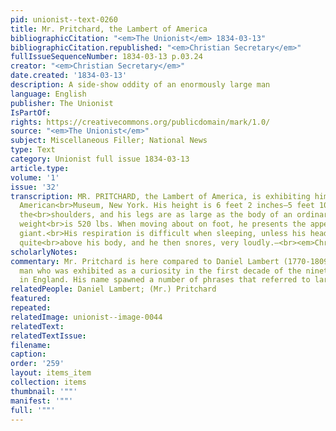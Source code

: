 ```yaml
---
pid: unionist--text-0260
title: Mr. Pritchard, the Lambert of America
bibliographicCitation: "<em>The Unionist</em> 1834-03-13"
bibliographicCitation.republished: "<em>Christian Secretary</em>"
fullIssueSequenceNumber: 1834-03-13 p.03.24
creator: "<em>Christian Secretary</em>"
date.created: '1834-03-13'
description: A side-show oddity of an enormously large man
language: English
publisher: The Unionist
IsPartOf: 
rights: https://creativecommons.org/publicdomain/mark/1.0/
source: "<em>The Unionist</em>"
subject: Miscellaneous Filler; National News
type: Text
category: Unionist full issue 1834-03-13
article.type: 
volume: '1'
issue: '32'
transcription: MR. PRITCHARD, the Lambert of America, is exhibiting himself at the
  American<br>Museum, New York. His height is 6 feet 2 inches—5 feet 10 inches around
  the<br>shoulders, and his legs are as large as the body of an ordinary man; his
  weight<br>is 520 lbs. When moving about on foot, he presents the appearance of a
  giant.<br>His respiration is difficult when sleeping, unless his head is elevated
  quite<br>above his body, and he then snores, very loudly.—<br><em>Christian Secretary.</em>
scholarlyNotes: 
commentary: Mr. Pritchard is here compared to Daniel Lambert (1770-1809), a gargantuan
  man who was exhibited as a curiosity in the first decade of the nineteenth century
  in England. His name spawned a number of phrases that referred to large size.
relatedPeople: Daniel Lambert; (Mr.) Pritchard
featured: 
repeated: 
relatedImage: unionist--image-0044
relatedText: 
relatedTextIssue: 
filename: 
caption: 
order: '259'
layout: items_item
collection: items
thumbnail: '""'
manifest: '""'
full: '""'
---
```

